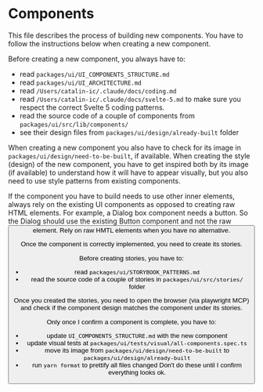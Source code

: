 # Components

This file describes the process of building new components.
You have to follow the instructions below when creating a new component.

Before creating a new component, you always have to:

- read `packages/ui/UI_COMPONENTS_STRUCTURE.md`
- read `packages/ui/UI_ARCHITECTURE.md`
- read `/Users/catalin-ic/.claude/docs/coding.md`
- read `/Users/catalin-ic/.claude/docs/svelte-5.md` to make sure you respect the correct Svelte 5 coding patterns.
- read the source code of a couple of components from `packages/ui/src/lib/components/`
- see their design files from `packages/ui/design/already-built` folder

When creating a new component you also have to check for its image in `packages/ui/design/need-to-be-built`, if available.
When creating the style (design) of the new component, you have to get inspired both by its image (if available) to understand how it will have to appear visually, but you also need to use style patterns from existing components.

If the component you have to build needs to use other inner elements, always rely on the existing UI components as opposed to creating raw HTML elements.
For example, a Dialog box component needs a button. So the Dialog should use the existing Button component and not the raw <button> element.
Rely on raw HMTL elements when you have no alternative.

Once the component is correctly implemented, you need to create its stories.

Before creating stories, you have to:

- read `packages/ui/STORYBOOK_PATTERNS.md`
- read the source code of a couple of stories in `packages/ui/src/stories/` folder

Once you created the stories, you need to open the browser (via playwright MCP) and check if the component design matches the component under its stories.

Only once I confirm a component is complete, you have to:

- update `UI_COMPONENTS_STRUCTURE.md` with the new component
- update visual tests at `packages/ui/tests/visual/all-components.spec.ts`
- move its image from `packages/ui/design/need-to-be-built` to `packages/ui/design/already-built`
- run `yarn format` to prettify all files changed
  Don't do these until I confirm everything looks ok.
